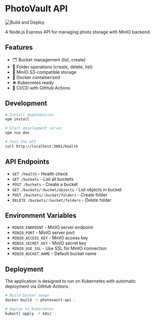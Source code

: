 # PhotoVault API

![Build and Deploy](https://github.com/ekskog/photovault-api/workflows/Build%20and%20Deploy%20PhotoVault%20API/badge.svg)

A Node.js Express API for managing photo storage with MinIO backend.

## Features

- 🗂️ Bucket management (list, create)
- 📁 Folder operations (create, delete, list)
- 🔐 MinIO S3-compatible storage
- 🐳 Docker containerized
- ☸️ Kubernetes ready
- 🚀 CI/CD with GitHub Actions

## Development

```bash
# Install dependencies
npm install

# Start development server
npm run dev

# Test the API
curl http://localhost:3001/health
```

## API Endpoints

- `GET /health` - Health check
- `GET /buckets` - List all buckets
- `POST /buckets` - Create a bucket
- `GET /buckets/:bucket/objects` - List objects in bucket
- `POST /buckets/:bucket/folders` - Create folder
- `DELETE /buckets/:bucket/folders` - Delete folder

## Environment Variables

- `MINIO_ENDPOINT` - MinIO server endpoint
- `MINIO_PORT` - MinIO server port
- `MINIO_ACCESS_KEY` - MinIO access key
- `MINIO_SECRET_KEY` - MinIO secret key
- `MINIO_USE_SSL` - Use SSL for MinIO connection
- `MINIO_BUCKET_NAME` - Default bucket name

## Deployment

The application is designed to run on Kubernetes with automatic deployment via GitHub Actions.

```bash
# Build Docker image
docker build -t photovault-api .

# Deploy to Kubernetes
kubectl apply -f k8s/
```
